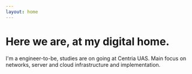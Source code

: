 ```yaml
---
layout: home
---
```


# Here we are, at my digital home.

I'm a engineer-to-be, studies are on going at Centria UAS. Main focus on networks, server and cloud infrastructure and implementation.
